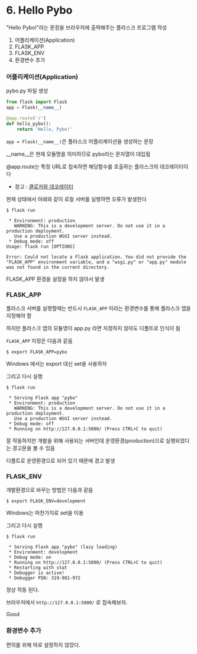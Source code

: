 # 6. Hello Pybo

"Hello Pybo!"라는 문장을 브라우저에 출력해주는 플라스크 프로그램 작성

1. 어플리케이션(Application)
2. FLASK_APP
3. FLASK_ENV
4. 환경변수 추가

### 어플리케이션(Application)

pybo.py 파일 생성
```python
from flask import Flask
app = Flask(__name__)

@app.route('/')
def hello_pybo():
    return 'Hello, Pybo!'
```

`app = Flask(__name__)`은 플라스크 어플리케이션을 생성하는 문장

__name__은 현재 모듈명을 의미하므로 pybo라는 문자열이 대입됨

@app.route는 특정 URL로 접속하면 해당함수를 호출하는 플라스크의 데코레이터이다

- 참고 : [클로저와 데코레이터](https://wikidocs.net/83687)

현재 상태에서 아래와 같이 로컬 서버를 실행하면 오류가 발생한다

```shell script
$ flask run

 * Environment: production
   WARNING: This is a development server. Do not use it in a production deployment.
   Use a production WSGI server instead.
 * Debug mode: off
Usage: flask run [OPTIONS]

Error: Could not locate a Flask application. You did not provide the "FLASK_APP" environment variable, and a "wsgi.py" or "app.py" module was not found in the current directory.
```

FLASK_APP 환경을 설정을 하지 않아서 발생

### FLASK_APP

플라스크 서버를 실행할때는 반드시 `FLASK_APP` 이라는 환경변수를 통해 플라스크 앱을 지정해야 함

하지만 플라스크 앱의 모듈명이 app.py 라면 지정하지 않아도 디폴트로 인식이 됨

`FLASK_APP` 지정은 다음과 같음

```shell script
$ export FLASK_APP=pybo
```

Windows 에서는 export 대신 set을 사용하자

그리고 다시 실행

```shell script
$ flask run

 * Serving Flask app "pybo"
 * Environment: production
   WARNING: This is a development server. Do not use it in a production deployment.
   Use a production WSGI server instead.
 * Debug mode: off
 * Running on http://127.0.0.1:5000/ (Press CTRL+C to quit)
```

잘 작동하지만 개발을 위해 사용되는 서버인데 운영환경(production)으로 실행되었다는 경고문을 볼 수 있음

디폴트로 운영환경으로 되어 있기 때문에 경고 발생


### FLASK_ENV

개발환경으로 바꾸는 방법은 다음과 같음

```shell script
$ export FLASK_ENV=development
```

Windows는 마찬가지로 set을 이용

그리고 다시 실행

```shell script
$ flask run

 * Serving Flask app "pybo" (lazy loading)
 * Environment: development
 * Debug mode: on
 * Running on http://127.0.0.1:5000/ (Press CTRL+C to quit)
 * Restarting with stat
 * Debugger is active!
 * Debugger PIN: 319-981-972
```

정상 작동 된다.

브라우저에서 `http://127.0.0.1:5000/` 로 접속해보자.

Good

### 환경변수 추가

편의를 위해 따로 설정하지 않았다.
